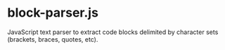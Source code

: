 # block-parser.js
JavaScript text parser to extract code blocks delimited by character sets (brackets, braces, quotes, etc).
